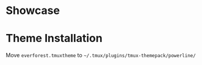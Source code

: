 # Showcase

# Theme Installation
Move ```everforest.tmuxtheme``` to ```~/.tmux/plugins/tmux-themepack/powerline/```
